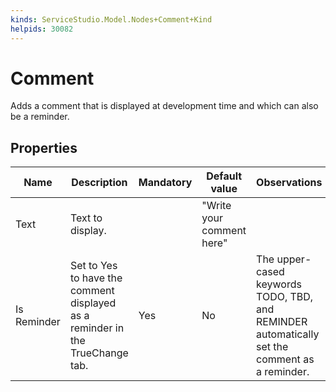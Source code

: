 ```yaml
---
kinds: ServiceStudio.Model.Nodes+Comment+Kind
helpids: 30082
---
```


# Comment

Adds a comment that is displayed at development time and which can also be a reminder.  

## Properties

<table markdown="1">
<thead>
<tr>
<th>Name</th>
<th>Description</th>
<th>Mandatory</th>
<th>Default value</th>
<th>Observations</th>
</tr>
</thead>
<tbody>
<tr>
<td title="Text">Text</td>
<td>Text to display.</td>
<td></td>
<td>"Write your comment here"</td>
<td></td>
</tr>
<tr>
<td title="Is Reminder">Is Reminder</td>
<td>Set to Yes to have the comment displayed as a reminder in the TrueChange tab.</td>
<td>Yes</td>
<td>No</td>
<td>The upper-cased keywords TODO, TBD, and REMINDER automatically set the comment as a reminder.</td>
</tr>
</tbody>
</table>

